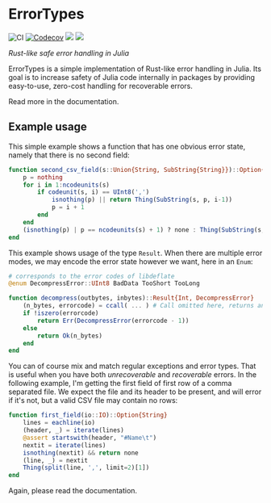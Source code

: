 # ErrorTypes

![CI](https://github.com/jakobnissen/ErrorTypes.jl/workflows/CI/badge.svg)
[![Codecov](https://codecov.io/gh/jakobnissen/ErrorTypes.jl/branch/master/graph/badge.svg)](https://codecov.io/gh/jakobnissen/ErrorTypes.jl)
[![](https://img.shields.io/badge/docs-stable-blue.svg)](https://jakobnissen.github.io/ErrorTypes.jl/stable)
[![](https://img.shields.io/badge/docs-dev-blue.svg)](https://jakobnissen.github.io/ErrorTypes.jl/dev)

_Rust-like safe error handling in Julia_

ErrorTypes is a simple implementation of Rust-like error handling in Julia. Its goal is to increase safety of Julia code internally in packages by providing easy-to-use, zero-cost handling for recoverable errors.

Read more in the documentation.

## Example usage
This simple example shows a function that has one obvious error state, namely that there is no second field:
```julia
function second_csv_field(s::Union{String, SubString{String}})::Option{SubString{String}}
    p = nothing
    for i in 1:ncodeunits(s)
        if codeunit(s, i) == UInt8(',')
            isnothing(p) || return Thing(SubString(s, p, i-1)) 
            p = i + 1
        end
    end
    (isnothing(p) | p == ncodeunits(s) + 1) ? none : Thing(SubString(s, p, ncodeunits(s)))
end
```

This example shows usage of the type `Result`. When there are multiple error modes, we may encode the error state however we want, here in an `Enum`:
```julia
# corresponds to the error codes of libdeflate
@enum DecompressError::UInt8 BadData TooShort TooLong

function decompress(outbytes, inbytes)::Result{Int, DecompressError}
    (n_bytes, errorcode) = ccall( ... ) # Call omitted here, returns an Int32
    if !iszero(errorcode)
        return Err(DecompressError(errorcode - 1))
    else
        return Ok(n_bytes)
    end
end
```

You can of course mix and match regular exceptions and error types. That is useful when you have both *unrecoverable* and *recoverable* errors. In the following example, I'm getting the first field of first row of a comma separated file. We expect the file and its header to be present, and will error if it's not, but a valid CSV file may contain no rows:
```julia
function first_field(io::IO)::Option{String}
    lines = eachline(io)
    (header, _) = iterate(lines)
    @assert startswith(header, "#Name\t")
    nextit = iterate(lines)
    isnothing(nextit) && return none
    (line, _) = nextit
    Thing(split(line, ',', limit=2)[1])
end
```

Again, please read the documentation.
